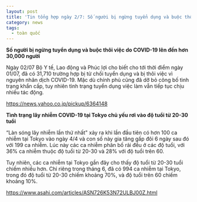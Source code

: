 ```yaml
---
layout: post
title: 'Tin tổng hợp ngày 2/7: Số người bị ngừng tuyển dụng và buộc thôi việc do COVID-19 lên đến hơn 30,000 người'
category: news
tags: 
  - toàn quốc
---
```

**Số người bị ngừng tuyển dụng và buộc thôi việc do COVID-19 lên đến hơn 30,000 người**

Ngày 02/07 Bộ Y tế, Lao động và Phúc lợi cho biết cho tới thời điểm ngày 01/07, đã có 31,710 trường hợp bị từ chối tuyển dụng và bị thôi việc vì nguyên nhân dịch COVID-19. Mặc dù chính phủ cũng đã dỡ bỏ công bố tình trạng khẩn cấp, tuy nhiên tình trạng tuyển dụng việc làm vẫn tiếp tục chịu nhiều tác động.

<https://news.yahoo.co.jp/pickup/6364148>

**Tình trạng lây nhiễm COVID-19 tại Tokyo chủ yếu rơi vào độ tuổi từ 20-30 tuổi**

“Làn sóng lây nhiễm lần thứ nhất" xảy ra khi lần đầu tiên có hơn 100 ca nhiễm tại Tokyo vào ngày 4/4 và con số này gia tăng gấp đôi 6 ngày sau đó với 199 ca nhiễm. Lúc này các ca nhiễm phân bố rải đều ở các độ tuổi, với 36% ca nhiễm thuộc độ tuổi từ 20-30 và 28% với độ tuổi trên 60.

Tuy nhiên, các ca nhiễm tại Tokyo gần đây cho thấy độ tuổi từ 20-30 tuổi chiếm nhiều hơn. Chỉ riêng trong tháng 6, đã có 994 ca nhiễm tại Tokyo, trong đó độ tuổi từ 20-30 chiếm khoảng 70%, và độ tuổi trên 60 chiếm khoảng 10%.

<https://www.asahi.com/articles/ASN726K53N72ULBJ00Z.html>

